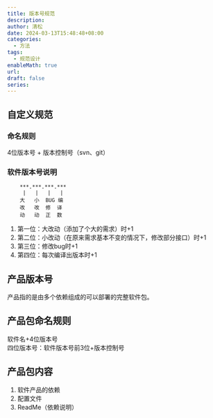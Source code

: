 ```yaml
---
title: 版本号规范
description: 
author: 清松
date: 2024-03-13T15:48:48+08:00
categories:
  - 方法
tags:
  - 规范设计
enableMath: true
url: 
draft: false
series:
---
```

## 自定义规范
### 命名规则
4位版本号 + 版本控制号（svn、git）

### 软件版本号说明
```
    ***.***.***.***
     |   |   |   | 
	大   小  BUG 编
    改   改  修  译
    动   动  正  数
```
1. 第一位：大改动（添加了个大的需求）时+1  
2. 第二位：小改动（在原来需求基本不变的情况下，修改部分接口）时+1 
3. 第三位：修改bug时+1  
4. 第四位：每次编译出版本时+1  

## 产品版本号
产品指的是由多个依赖组成的可以部署的完整软件包。
## 产品包命名规则
软件名+4位版本号  
四位版本号：软件版本号前3位+版本控制号

## 产品包内容
1. 软件产品的依赖
2. 配置文件
3. ReadMe（依赖说明）
